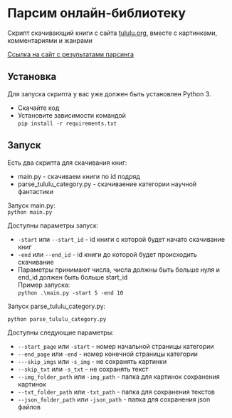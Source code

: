 # Парсим онлайн-библиотеку

Скрипт скачивающий книги с сайта [tululu.org](https://tululu.org/), вместе с картинками, комментариями и жанрами

[Ссылка на сайт с результатами парсинга](https://sim0n89.github.io/onlineLibrary/pages/index1.html)

## Установка
Для запуска скрипта у вас уже должен быть установлен Python 3. 
* Скачайте код
* Установите зависимости командой   
```pip install -r requirements.txt```

## Запуск

Есть два скрипта для скачивания книг:

* main.py - скачиваем книги по id подряд
* parse_tululu_category.py - скачиваение категории научной фантастики

Запуск main.py:   
```python main.py```

Доступны параметры запуск:   
* `-start` или `--start_id` - id книги с которой будет начато скачивание книг
* `-end` или `--end_id` - id книги до которой будет происходить скачивание
* Параметры принимают числа, числа должны быть больше нуля и end_id должен быть больше start_id   
Пример запуска:    
```python .\main.py -start 5 -end 10```

Запуск parse_tululu_category.py:

```python parse_tululu_category.py```

Доступны следующие параметры:

* `--start_page` или `-start` - номер начальной страницы категории
* `--end_page` или `-end` - номер конечной страницы категории
* `---skip_imgs` или `-s_img` - не сохранять картинки
* `--skip_txt` или `-s_txt` - не сохранять текст
* `--img_folder_path` или `-img_path` - папка для картинок сохранения картинок
* `--txt_folder_path` или `-txt_path` - папка для сохранения текстов
* `--json_folder_path` или `-json_path` - папка для сохранения json файлов

